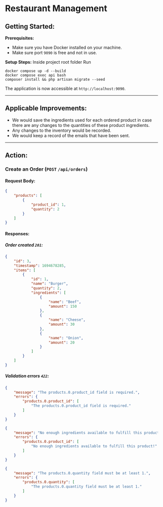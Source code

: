 # Restaurant Management

## Getting Started:
**Prerequisites:**
- Make sure you have Docker installed on your machine.
- Make sure port `9090` is free and not in use.

**Setup Steps:**
Inside project root folder Run
````
docker compose up -d --build
docker compose exec api bash
composer install && php artisan migrate --seed
````
The application is now accessible at `http://localhost:9090`.

---

## Applicable Improvements:
- We would save the ingredients used for each ordered product in case there are any changes to the quantities of these product ingredients.
- Any changes to the inventory would be recorded.
- We would keep a record of the emails that have been sent.

---

## Action:
### Create an Order (`POST` `/api/orders`)

#### Request Body:
```json
{
    "products": [
        {
            "product_id": 1,
            "quantity": 2
        }
    ]
}
```
#### Responses:
##### Order created `201`:
```json
{
    "id": 3,
    "timestamp": 1694678285,
    "items": [
        {
            "id": 1,
            "name": "Burger",
            "quantity": 2,
            "ingredients": [
                {
                    "name": "Beef",
                    "amount": 150
                },
                {
                    "name": "Cheese",
                    "amount": 30
                },
                {
                    "name": "Onion",
                    "amount": 20
                }
            ]
        }
    ]
}
```

##### Validation errors `422`:
```json
{
    "message": "The products.0.product_id field is required.",
    "errors": {
        "products.0.product_id": [
            "The products.0.product_id field is required."
        ]
    }
}
```
```json
{
    "message": "No enough ingredients available to fulfill this product!",
    "errors": {
        "products.0.product_id": [
            "No enough ingredients available to fulfill this product!"
        ]
    }
}
```
```json
{
    "message": "The products.0.quantity field must be at least 1.",
    "errors": {
        "products.0.quantity": [
            "The products.0.quantity field must be at least 1."
        ]
    }
}